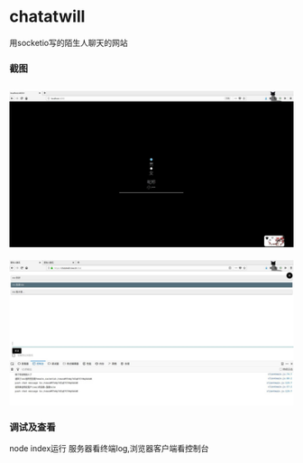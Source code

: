# chatatwill
 用socketio写的陌生人聊天的网站
 
### 截图
![](截图/onestep.jpg)
---
![](截图/twostep.jpg) 
### 调试及查看
node index运行
服务器看终端log,浏览器客户端看控制台
